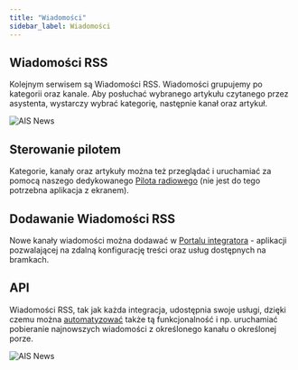 ```yaml
---
title: "Wiadomości"
sidebar_label: Wiadomości
---
```


## Wiadomości RSS

Kolejnym serwisem są Wiadomości RSS. Wiadomości grupujemy po kategorii oraz kanale. Aby posłuchać wybranego artykułu czytanego przez asystenta, wystarczy wybrać kategorię, następnie kanał oraz artykuł.

![AIS News](/img/en/frontend/ais_integration_news.png)


## Sterowanie pilotem

Kategorie, kanały oraz artykuły można też przeglądać i uruchamiać za pomocą naszego dedykowanego [Pilota radiowego](/docs/ais_remote_index) (nie jest do tego potrzebna aplikacja z ekranem).


## Dodawanie Wiadomości RSS

Nowe kanały wiadomości można dodawać w [Portalu integratora](/docs/ais_dom_cloud_index) - aplikacji pozwalającej na zdalną konfigurację treści oraz usług dostępnych na bramkach.


## API

Wiadomości RSS, tak jak każda integracja, udostępnia swoje usługi, dzięki czemu można [automatyzować](/docs/ais_bramka_automation) także tą funkcjonalność i np. uruchamiać pobieranie najnowszych wiadomości z określonego kanału o określonej porze.

![AIS News](/img/en/frontend/ais_integration_news_api.png)
